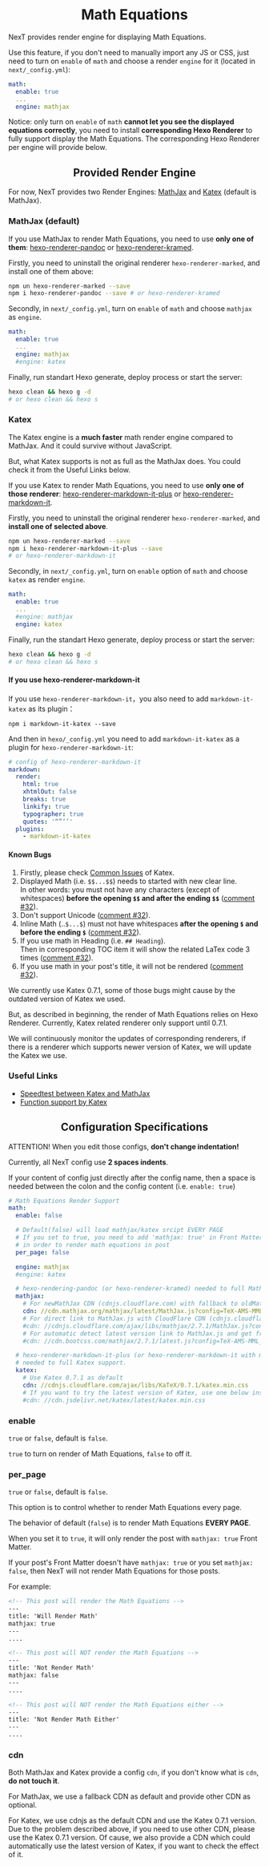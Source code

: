 <h1 align="center">Math Equations</h1>

NexT provides render engine for displaying Math Equations.

Use this feature, if you don't need to manually import any JS or CSS, just need to turn on `enable` of `math` and choose a render `engine` for it (located in `next/_config.yml`):

```yml
math:
  enable: true
  ...
  engine: mathjax
```

Notice: only turn on `enable` of `math` **cannot let you see the displayed equations correctly**, you need to install **corresponding Hexo Renderer** to fully support display the Math Equations.
The corresponding Hexo Renderer per engine will provide below.

<h2 align="center">Provided Render Engine</h2>

For now, NexT provides two Render Engines: [MathJax](https://www.mathjax.org/) and [Katex](https://khan.github.io/KaTeX/) (default is MathJax).

### MathJax (default)

If you use MathJax to render Math Equations, you need to use **only one of them**: [hexo-renderer-pandoc](https://github.com/wzpan/hexo-renderer-pandoc) or [hexo-renderer-kramed](https://github.com/sun11/hexo-renderer-kramed).

Firstly, you need to uninstall the original renderer `hexo-renderer-marked`, and install one of them above:

```sh
npm un hexo-renderer-marked --save
npm i hexo-renderer-pandoc --save # or hexo-renderer-kramed
```

Secondly, in `next/_config.yml`, turn on `enable` of `math` and choose `mathjax` as `engine`.

```yml
math:
  enable: true
  ...
  engine: mathjax
  #engine: katex
```

Finally, run standart Hexo generate, deploy process or start the server:

```sh
hexo clean && hexo g -d
# or hexo clean && hexo s
```

### Katex

The Katex engine is a **much faster** math render engine compared to MathJax. And it could survive without JavaScript.

But, what Katex supports is not as full as the MathJax does. You could check it from the Useful Links below.

If you use Katex to render Math Equations, you need to use **only one of those renderer**: [hexo-renderer-markdown-it-plus](https://github.com/CHENXCHEN/hexo-renderer-markdown-it-plus) or [hexo-renderer-markdown-it](https://github.com/hexojs/hexo-renderer-markdown-it).

Firstly, you need to uninstall the original renderer `hexo-renderer-marked`, and **install one of selected above**.

```sh
npm un hexo-renderer-marked --save
npm i hexo-renderer-markdown-it-plus --save
# or hexo-renderer-markdown-it
```

Secondly, in `next/_config.yml`, turn on `enable` option of `math` and choose `katex` as render `engine`.

```yml
math:
  enable: true
  ...
  #engine: mathjax
  engine: katex
```

Finally, run the standart Hexo generate, deploy process or start the server:

```sh
hexo clean && hexo g -d
# or hexo clean && hexo s
```

#### If you use hexo-renderer-markdown-it

If you use `hexo-renderer-markdown-it`，you also need to add `markdown-it-katex` as its plugin：

```
npm i markdown-it-katex --save
```

And then in `hexo/_config.yml` you need to add `markdown-it-katex` as a plugin for `hexo-renderer-markdown-it`:

```yml
# config of hexo-renderer-markdown-it
markdown:
  render:
    html: true
    xhtmlOut: false
    breaks: true
    linkify: true
    typographer: true
    quotes: '“”‘’'
  plugins:
    - markdown-it-katex
```

#### Known Bugs

1. Firstly, please check [Common Issues](https://github.com/Khan/KaTeX#common-issues) of Katex.
2. Displayed Math (i.e. `$$...$$`) needs to started with new clear line.\
   In other words: you must not have any characters (except of whitespaces) **before the opening `$$` and after the ending `$$`** ([comment #32](https://github.com/theme-next/hexo-theme-next/pull/32#issuecomment-357489509)).
3. Don't support Unicode ([comment #32](https://github.com/theme-next/hexo-theme-next/pull/32#issuecomment-357489509)).
4. Inline Math (..`$...$`) must not have whitespaces **after the opening `$` and before the ending `$`** ([comment #32](https://github.com/theme-next/hexo-theme-next/pull/32#issuecomment-357489509)).
5. If you use math in Heading (i.e. `## Heading`).\
   Then in corresponding TOC item it will show the related LaTex code 3 times ([comment #32](https://github.com/theme-next/hexo-theme-next/pull/32#issuecomment-359018694)).
6. If you use math in your post's title, it will not be rendered ([comment #32](https://github.com/theme-next/hexo-theme-next/pull/32#issuecomment-359142879)).

We currently use Katex 0.7.1, some of those bugs might cause by the outdated version of Katex we used.

But, as described in beginning, the render of Math Equations relies on Hexo Renderer. Currently, Katex related renderer only support until 0.7.1.

We will continuously monitor the updates of corresponding renderers, if there is a renderer which supports newer version of Katex, we will update the Katex we use.

### Useful Links

* [Speedtest between Katex and MathJax](https://www.intmath.com/cg5/katex-mathjax-comparison.php)
* [Function support by Katex](https://khan.github.io/KaTeX/function-support.html)

<h2 align="center">Configuration Specifications</h2>

ATTENTION! When you edit those configs, **don't change indentation!**

Currently, all NexT config use **2 spaces indents**.

If your content of config just directly after the config name, then a space is needed between the colon and the config content (i.e. `enable: true`)

```yml
# Math Equations Render Support
math:
  enable: false

  # Default(false) will load mathjax/katex srcipt EVERY PAGE
  # If you set to true, you need to add 'mathjax: true' in Front Matter of post
  # in order to render math equations in post
  per_page: false

  engine: mathjax
  #engine: katex

  # hexo-rendering-pandoc (or hexo-renderer-kramed) needed to full MathJax support.
  mathjax:
    # For newMathJax CDN (cdnjs.cloudflare.com) with fallback to oldMathJax (cdn.mathjax.org).
    cdn: //cdn.mathjax.org/mathjax/latest/MathJax.js?config=TeX-AMS-MML_HTMLorMML
    # For direct link to MathJax.js with CloudFlare CDN (cdnjs.cloudflare.com).
    #cdn: //cdnjs.cloudflare.com/ajax/libs/mathjax/2.7.1/MathJax.js?config=TeX-MML-AM_CHTML
    # For automatic detect latest version link to MathJax.js and get from CloudFlare.
    #cdn: //cdn.bootcss.com/mathjax/2.7.1/latest.js?config=TeX-AMS-MML_HTMLorMML

  # hexo-renderer-markdown-it-plus (or hexo-renderer-markdown-it with markdown-it-katex plugin)
  # needed to full Katex support.
  katex:
    # Use Katex 0.7.1 as default
    cdn: //cdnjs.cloudflare.com/ajax/libs/KaTeX/0.7.1/katex.min.css
    # If you want to try the latest version of Katex, use one below instead
    #cdn: //cdn.jsdelivr.net/katex/latest/katex.min.css

```

### enable

`true` or `false`, default is `false`.

`true` to turn on render of Math Equations, `false` to off it.

### per_page

`true` or `false`, default is `false`.

This option is to control whether to render Math Equations every page.

The behavior of default (`false`) is to render Math Equations **EVERY PAGE**.

When you set it to `true`, it will only render the post with `mathjax: true` Front Matter.

If your post's Front Matter doesn't have `mathjax: true` or you set `mathjax: false`, then NexT will not render Math Equations for those posts.

For example:

```md
<!-- This post will render the Math Equations -->
---
title: 'Will Render Math'
mathjax: true
---
....
```

```md
<!-- This post will NOT render the Math Equations -->
---
title: 'Not Render Math'
mathjax: false
---
....
```

```md
<!-- This post will NOT render the Math Equations either -->
---
title: 'Not Render Math Either'
---
....
```

### cdn

Both MathJax and Katex provide a config `cdn`, if you don't know what is `cdn`, **do not touch it**.

For MathJax, we use a fallback CDN as default and provide other CDN as optional.

For Katex, we use cdnjs as the default CDN and use the Katex 0.7.1 version. Due to the problem described above, if you need to use other CDN, please use the Katex 0.7.1 version.
Of cause, we also provide a CDN which could automatically use the latest version of Katex, if you want to check the effect of it.
